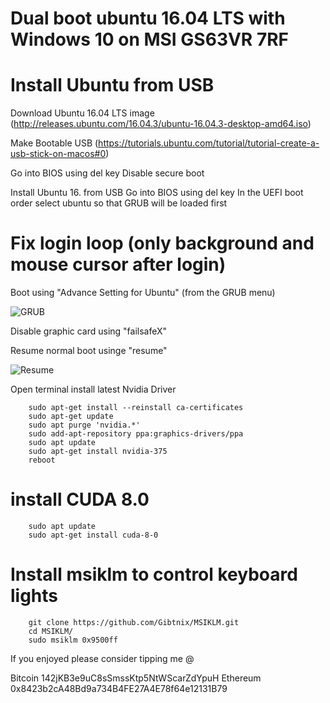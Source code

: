 # Dual boot ubuntu 16.04 LTS with Windows 10 on MSI GS63VR 7RF 

# Install Ubuntu from USB

Download Ubuntu 16.04 LTS image (http://releases.ubuntu.com/16.04.3/ubuntu-16.04.3-desktop-amd64.iso)

Make Bootable USB (https://tutorials.ubuntu.com/tutorial/tutorial-create-a-usb-stick-on-macos#0)

Go into BIOS using del key
Disable secure boot

Install Ubuntu 16. from USB
Go into BIOS using del key
In the UEFI boot order select ubuntu so that GRUB will be loaded first

# Fix login loop (only background and mouse cursor after login)

Boot using "Advance Setting for Ubuntu" (from the GRUB menu)

![GRUB](https://i.imgur.com/CbvJyyI.jpg)

Disable graphic card using "failsafeX"

Resume normal boot usinge "resume"

![Resume](https://i.imgur.com/K3qpfqG.png)


Open terminal install latest Nvidia Driver

		sudo apt-get install --reinstall ca-certificates
		sudo apt-get update
		sudo apt purge 'nvidia.*'
		sudo add-apt-repository ppa:graphics-drivers/ppa
		sudo apt update
		sudo apt-get install nvidia-375
		reboot

# install CUDA 8.0

		sudo apt update
		sudo apt-get install cuda-8-0

# Install msiklm to control keyboard lights

		git clone https://github.com/Gibtnix/MSIKLM.git
		cd MSIKLM/
		sudo msiklm 0x9500ff

If you enjoyed please consider tipping me @

​Bitcoin 142jKB3e9uC8sSmssKtp5NtWScarZdYpuH
Ethereum ​0x8423b2cA48Bd9a734B4FE27A4E78f64e12131B79​